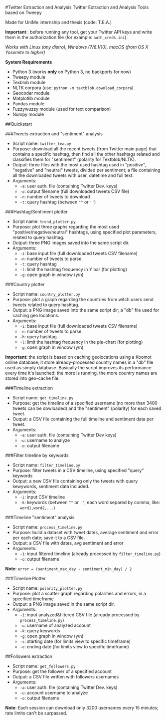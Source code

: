#Twitter Extraction and Analysis
Twitter Extraction and Analysis Tools based on Tweepy

Made for UniMe internship and thesis (code: T.E.A.)

**Important** : before running any tool, get your Twitter API keys and write them in the authorization file (for example: `auth_creds.ini`).

_Works with Linux (any distro), Windows (7/8.1/10), macOS (from OS X Yosemite to higher)_

**System Requirements**
- Python 3 (works **only** on Python 3, no backports for now)
- Tweepy module
- Texblob module
- NLTK corpora (use: `python -m textblob.download_corpora`)
- Geocoder module
- Matplotlib module
- Pandas module
- Fuzzywuzzy module (used for text comparison)
- Numpy module

##Quickstart

###Tweets extraction and "sentiment" analysis
- Script name: `twitter_tea.py`
- Purpose: download all the recent tweets (from Twitter main page) that contains a specific hashtag, then find all the other hashtags related and classifies them for "sentiment" (polarity for Textblob/NLTK). 
- Output: three files with the most used hashtag used in "positive", "negative" and "neutral" tweets, divided per sentiment; a file containing all the downloaded tweets with user, datetime and full text.
- Arguments: 
	- `-a`: user auth. file (containing Twitter Dev. keys)
	- `-o`: output filename (full downloaded tweets CSV file)
	- `-n`: number of tweets to download
	- `-t`: query hashtag (between `""` or `''`)

###Hashtag/Sentiment plotter
- Script name: `trend_plotter.py`
- Purpose: plot three graphs regarding the most used "positive/negative/neutral" hashtags, using specified plot parameters, related to query hashtag.
- Output: three PNG images saved into the same script dir.
- Arguments:
	- `-i`: base input file (full downloaded tweets CSV filename)
	- `-n`: number of tweets to parse.
	- `-t`: query hashtag
	- `-l`: limit the hashtag frequency in Y bar (for plotting)
	- `-g`: open graph in window (y/n)

###Country plotter
- Script name: `country_plotter.py`
- Purpose: plot a graph regarding the countries from witch users send tweets related to query hashtag.
- Output: a PNG image saved into the same script dir; a "db" file used for caching geo locations.
- Arguments:
	- `-i`: base input file (full downloaded tweets CSV filename)
	- `-n`: number of tweets to parse.  
	- `-h`: query hashtag
	- `-l`: limit the hashtag frequency in the pie-chart (for plotting)
	- `-g`: open graph in window (y/n)

**Important**: the script is based on caching geolocations using a Koomot online database; it store already-processed country names in a "db" file used as simply database. 
Basically the script improves its performance every time it's launched: the more is running, the more country names are stored into geo-cache file.

###Timeline extraction
- Script name: `get_timeline.py`
- Purpose: get the timeline of a specified username (no more than 3400 tweets can be dowloaded) and the "sentiment" (polarity) for each saved tweet.
- Output: a CSV file containing the full timeline and sentiment data per tweet.
- Arguments:
	- `-a`: user auth. file (containing Twitter Dev keys)
	- `-u`: username to analyze
	- `-o`: output filename

###Filter timeline by keywords
- Script name: `filter_timeline.py`
- Purpose: filter tweets in a CSV timeline, using specified "query" keywords
- Output: a new CSV file containing only the tweets with query kewywords, sentiment data included.
- Arguments:
	- `-i`: input CSV timeline
	- `-k`: keywords (between `""` or `''`, each word separed by comma, like: `word1,word2,...`)

###Timeline "sentiment" analysis
- Script name: `process_timeline.py`
- Purpose: build a dataset with tweet dates, average sentiment and error per each date; save it to a CSV file.
- Output: a CSV file with dates, avg sentiment and error
- Arguments:
	- `-i`: input filtered timeline (already processed by `filter_timeline.py`)
	- `-o`: output filename

**Note**: `error = (sentiment_max_day - sentiment_min_day) / 2`

###Timeline Plotter
- Script name: `polarity_plotter.py`
- Purpose: plot a scatter graph regarding polarities and errors, in a specified timeframe
- Output: a PNG image saved in the same script dir.
- Arguments:
	- `-i`: input analyzed&filtered CSV file (already processed by `process_timeline.py`)
	- `-u`: username of analyzed account
	- `-k`: query keywords
	- `-g`: open graph in window (y/n)
	- `-s`: starting date (for limits view to specific timeframe)
	- `-e`: ending date (for limits view to specific timeframe)

##Followers extraction
- Script name: `get_followers.py`
- Purpose: get the follower of a specified account
- Output: a CSV file written with followers usernames
- Arguments:
	- `-a`: user auth. file (containing Twitter Dev. keys)
	- `-u`: account username to analyze
	- `-o`: output filename

**Note**: Each session can download only 3200 usernames every 15 minutes; rate limits can't be surpassed.
